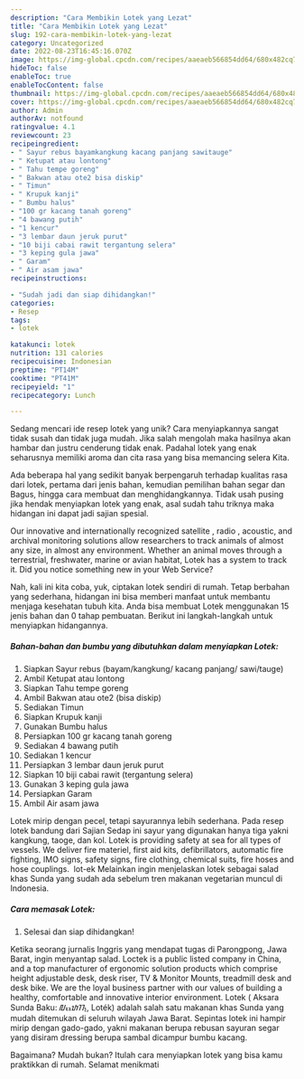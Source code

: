 ```yaml
---
description: "Cara Membikin Lotek yang Lezat"
title: "Cara Membikin Lotek yang Lezat"
slug: 192-cara-membikin-lotek-yang-lezat
category: Uncategorized
date: 2022-08-23T16:45:16.070Z
image: https://img-global.cpcdn.com/recipes/aaeaeb566854dd64/680x482cq70/lotek-foto-resep-utama.jpg
hideToc: false
enableToc: true
enableTocContent: false
thumbnail: https://img-global.cpcdn.com/recipes/aaeaeb566854dd64/680x482cq70/lotek-foto-resep-utama.jpg
cover: https://img-global.cpcdn.com/recipes/aaeaeb566854dd64/680x482cq70/lotek-foto-resep-utama.jpg
author: Admin
authorAv: notfound
ratingvalue: 4.1
reviewcount: 23
recipeingredient:
- " Sayur rebus bayamkangkung kacang panjang sawitauge"
- " Ketupat atau lontong"
- " Tahu tempe goreng"
- " Bakwan atau ote2 bisa diskip"
- " Timun"
- " Krupuk kanji"
- " Bumbu halus"
- "100 gr kacang tanah goreng"
- "4 bawang putih"
- "1 kencur"
- "3 lembar daun jeruk purut"
- "10 biji cabai rawit tergantung selera"
- "3 keping gula jawa"
- " Garam"
- " Air asam jawa"
recipeinstructions:

- "Sudah jadi dan siap dihidangkan!"
categories:
- Resep
tags:
- lotek

katakunci: lotek 
nutrition: 131 calories
recipecuisine: Indonesian
preptime: "PT14M"
cooktime: "PT41M"
recipeyield: "1"
recipecategory: Lunch

---
```





Sedang mencari ide resep lotek yang unik? Cara menyiapkannya sangat tidak susah dan tidak juga mudah. Jika salah mengolah maka hasilnya akan hambar dan justru cenderung tidak enak. Padahal lotek yang enak seharusnya memiliki aroma dan cita rasa yang bisa memancing selera Kita.





Ada beberapa hal yang sedikit banyak berpengaruh terhadap kualitas rasa dari lotek, pertama dari jenis bahan, kemudian pemilihan bahan segar dan Bagus, hingga cara membuat dan menghidangkannya. Tidak usah pusing jika hendak menyiapkan lotek yang enak,      asal sudah tahu triknya maka hidangan ini dapat jadi sajian spesial.














Our innovative and internationally recognized satellite , radio , acoustic, and archival monitoring solutions allow researchers to track animals of almost any size, in almost any environment. Whether an animal moves through a terrestrial, freshwater, marine or avian habitat, Lotek has a system to track it. Did you notice something new in your Web Service?






Nah, kali ini kita coba, yuk, ciptakan lotek sendiri di rumah. Tetap berbahan yang sederhana, hidangan ini bisa memberi manfaat untuk membantu menjaga kesehatan tubuh kita. Anda bisa membuat Lotek menggunakan 15 jenis bahan dan 0 tahap pembuatan. Berikut ini langkah-langkah untuk menyiapkan hidangannya.

<!--inarticleads1-->

##### Bahan-bahan dan bumbu yang dibutuhkan dalam menyiapkan Lotek:

1. Siapkan  Sayur rebus (bayam/kangkung/ kacang panjang/ sawi/tauge)
1. Ambil  Ketupat atau lontong
1. Siapkan  Tahu tempe goreng
1. Ambil  Bakwan atau ote2 (bisa diskip)
1. Sediakan  Timun
1. Siapkan  Krupuk kanji
1. Gunakan  Bumbu halus
1. Persiapkan 100 gr kacang tanah goreng
1. Sediakan 4 bawang putih
1. Sediakan 1 kencur
1. Persiapkan 3 lembar daun jeruk purut
1. Siapkan 10 biji cabai rawit (tergantung selera)
1. Gunakan 3 keping gula jawa
1. Persiapkan  Garam
1. Ambil  Air asam jawa


Lotek mirip dengan pecel, tetapi sayurannya lebih sederhana. Pada resep lotek bandung dari Sajian Sedap ini sayur yang digunakan hanya tiga yakni kangkung, taoge, dan kol. Lotek is providing safety at sea for all types of vessels. We deliver fire materiel, first aid kits, defibrillators, automatic fire fighting, IMO signs, safety signs, fire clothing, chemical suits, fire hoses and hose couplings. ︎ lot-ek Melainkan ingin menjelaskan lotek sebagai salad khas Sunda yang sudah ada sebelum tren makanan vegetarian muncul di Indonesia. 

<!--inarticleads2-->

##### Cara memasak Lotek:


1. Selesai dan siap dihidangkan!

Ketika seorang jurnalis Inggris yang mendapat tugas di Parongpong, Jawa Barat, ingin menyantap salad. Loctek is a public listed company in China, and a top manufacturer of ergonomic solution products which comprise height adjustable desk, desk riser, TV &amp; Monitor Mounts, treadmill desk and desk bike. We are the loyal business partner with our values of building a healthy, comfortable and innovative interior environment. Lotek ( Aksara Sunda Baku: ᮜᮧᮒᮦᮊ᮪, Loték) adalah salah satu makanan khas Sunda yang mudah ditemukan di seluruh wilayah Jawa Barat. Sepintas lotek ini hampir mirip dengan gado-gado, yakni makanan berupa rebusan sayuran segar yang disiram dressing berupa sambal dicampur bumbu kacang. 

Bagaimana? Mudah bukan? Itulah cara menyiapkan lotek yang bisa kamu praktikkan di rumah. Selamat menikmati
